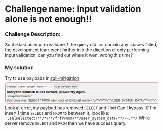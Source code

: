 # Challenge name: Input validation alone is not enough!!

### Challenge Description:
So the last attempt to validate if the query did not contain any spaces failed, the development team went further into the direction of only performing input validation, can you find out where it went wrong this time?

### My solution
Try to use payloads in [sqli-mitigation](/webgoat/a3-injection/sqli-mitigation/chall-3.md)
![img](chall-attached/img-2.png)
Look at error, my payload has removed `SELECT` and `FROM`
Can I bypass it?
I'm insert 1 time `SELECT` and `FROM` to between it, look like:
`';selselectect/**/*/**/frfromom/**/user_system_data/**/--/**/`
While server remove `SELECT` and `FROM` then we have success query.
